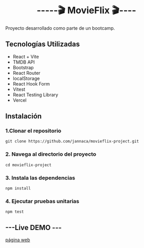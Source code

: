 <h1 align="center"> -----🎬 MovieFlix 🎬---- </h1>

<p>Proyecto desarrollado como parte de un bootcamp.</p>

<h2>Tecnologías Utilizadas</h2>
<ul>
  <li>React + Vite</li>
  <li>TMDB API</li>
  <li>Bootstrap</li>
  <li>React Router</li>
  <li>localStorage</li>
  <li>React Hook Form</li>
  <li>Vitest</li>
  <li>React Testing Library</li>
  <li>Vercel</li>
</ul>

<h2>Instalación</h2>

<h3>1.Clonar el repositorio</h3>

```
git clone https://github.com/jannaca/movieflix-project.git
```

<h3>2. Navega al directorio del proyecto</h3>

```
cd movieflix-project
```

<h3>3. Instala las dependencias</h3>

```
npm install
```

<h3>4. Ejecutar pruebas unitarias</h3>

```
npm test
```

<h2>---Live DEMO ---</h2>

[página web](https://movieflix-project-eight.vercel.app/)
